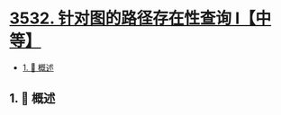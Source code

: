 # [3532. 针对图的路径存在性查询 I【中等】](https://github.com/tnotesjs/TNotes.leetcode/tree/main/notes/3532.%20%E9%92%88%E5%AF%B9%E5%9B%BE%E7%9A%84%E8%B7%AF%E5%BE%84%E5%AD%98%E5%9C%A8%E6%80%A7%E6%9F%A5%E8%AF%A2%20I%E3%80%90%E4%B8%AD%E7%AD%89%E3%80%91)

<!-- region:toc -->

- [1. 📝 概述](#1--概述)

<!-- endregion:toc -->

## 1. 📝 概述
